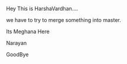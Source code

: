 

Hey This is HarshaVardhan....

we have to try to merge something into master.



Its Meghana Here



Narayan

 GoodBye

